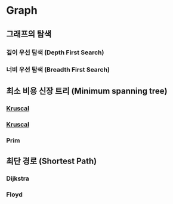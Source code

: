 # Graph


## 그래프의 탐색

### 깊이 우선 탐색 (Depth First Search)
### 너비 우선 탐색 (Breadth First Search)

## 최소 비용 신장 트리 (Minimum spanning tree)

### [Kruscal](_posts/2019-05-26-Graph-MST-Kruscal.md)
### [Kruscal](2019-05-26-Graph-MST-Kruscal.md)
### Prim

## 최단 경로 (Shortest Path)

### Dijkstra
### Floyd

